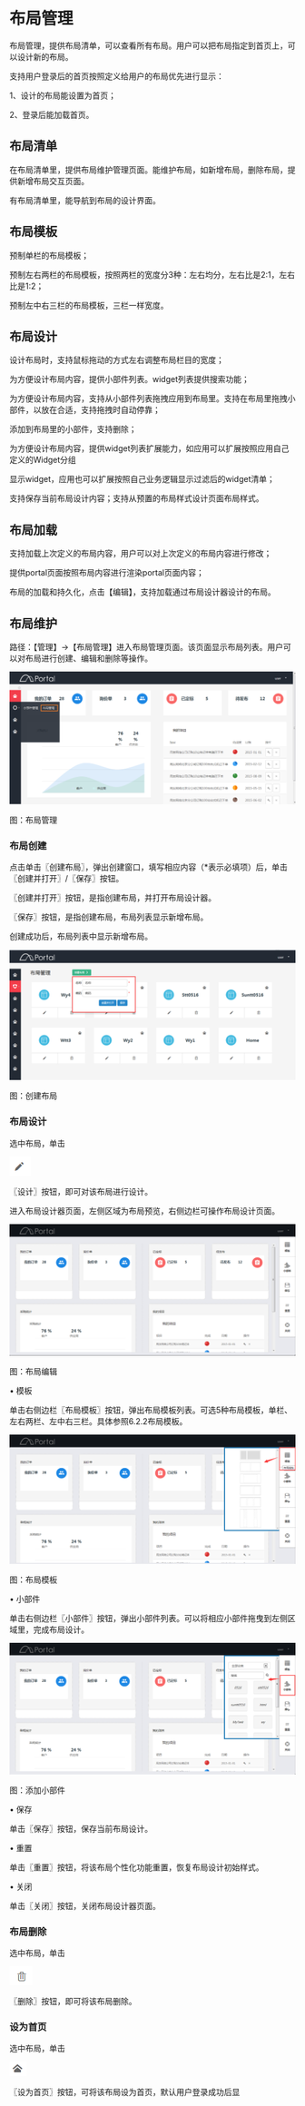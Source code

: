 # 布局管理

布局管理，提供布局清单，可以查看所有布局。用户可以把布局指定到首页上，可以设计新的布局。

支持用户登录后的首页按照定义给用户的布局优先进行显示：

1、设计的布局能设置为首页；

2、登录后能加载首页。

## 布局清单

在布局清单里，提供布局维护管理页面。能维护布局，如新增布局，删除布局，提供新增布局交互页面。

有布局清单里，能导航到布局的设计界面。

## 布局模板

预制单栏的布局模板；

预制左右两栏的布局模板，按照两栏的宽度分3种：左右均分，左右比是2:1，左右比是1:2；

预制左中右三栏的布局模板，三栏一样宽度。

## 布局设计

设计布局时，支持鼠标拖动的方式左右调整布局栏目的宽度；

为方便设计布局内容，提供小部件列表。widget列表提供搜索功能；

为方便设计布局内容，支持从小部件列表拖拽应用到布局里。支持在布局里拖拽小部件，以放在合适，支持拖拽时自动停靠；

添加到布局里的小部件，支持删除；

为方便设计布局内容，提供widget列表扩展能力，如应用可以扩展按照应用自己定义的Widget分组

显示widget，应用也可以扩展按照自己业务逻辑显示过滤后的widget清单；

支持保存当前布局设计内容；支持从预置的布局样式设计页面布局样式。

## 布局加载

支持加载上次定义的布局内容，用户可以对上次定义的布局内容进行修改；

提供portal页面按照布局内容进行渲染portal页面内容；

布局的加载和持久化，点击【编辑】，支持加载通过布局设计器设计的布局。

## 布局维护

路径：【管理】->【布局管理】进入布局管理页面。该页面显示布局列表。用户可以对布局进行创建、编辑和删除等操作。

![](/articles/portal/6-/images/image13.png)

图：布局管理

### 布局创建

点击单击〖创建布局〗，弹出创建窗口，填写相应内容（*表示必填项）后，单击〖创建并打开〗/〖保存〗按钮。

〖创建并打开〗按钮，是指创建布局，并打开布局设计器。

〖保存〗按钮，是指创建布局，布局列表显示新增布局。

创建成功后，布局列表中显示新增布局。

![](/articles/portal/6-/images/image14.png)

图：创建布局

### 布局设计

选中布局，单击

![](/articles/portal/6-/images/image10.png)

〖设计〗按钮，即可对该布局进行设计。

进入布局设计器页面，左侧区域为布局预览，右侧边栏可操作布局设计页面。

![](/articles/portal/6-/images/image15.png)

图：布局编辑

• 模板

单击右侧边栏〖布局模板〗按钮，弹出布局模板列表。可选5种布局模板，单栏、左右两栏、左中右三栏。具体参照6.2.2布局模板。

![](/articles/portal/7-/images/image16.png)

图：布局模板

• 小部件

单击右侧边栏〖小部件〗按钮，弹出小部件列表。可以将相应小部件拖曳到左侧区域里，完成布局设计。

![](/articles/portal/7-/images/image17.png)

图：添加小部件

• 保存

单击〖保存〗按钮，保存当前布局设计。

• 重置

单击〖重置〗按钮，将该布局个性化功能重置，恢复布局设计初始样式。

• 关闭

单击〖关闭〗按钮，关闭布局设计器页面。

### 布局删除

选中布局，单击

![](/articles/portal/6-/images/image12.png) 

〖删除〗按钮，即可将该布局删除。

### 设为首页

选中布局，单击

 ![](/articles/portal/7-/images/image18.png)

〖设为首页〗按钮，可将该布局设为首页，默认用户登录成功后显

